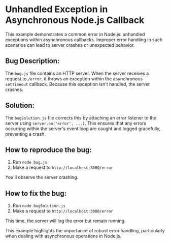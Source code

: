 # Unhandled Exception in Asynchronous Node.js Callback

This example demonstrates a common error in Node.js: unhandled exceptions within asynchronous callbacks.  Improper error handling in such scenarios can lead to server crashes or unexpected behavior.

## Bug Description:
The `bug.js` file contains an HTTP server.  When the server receives a request to `/error`, it throws an exception within the asynchronous `setTimeout` callback.  Because this exception isn't handled, the server crashes.

## Solution:
The `bugSolution.js` file corrects this by attaching an error listener to the server using `server.on('error', ...)`. This ensures that any errors occurring within the server's event loop are caught and logged gracefully, preventing a crash.

## How to reproduce the bug:
1. Run `node bug.js`
2. Make a request to `http://localhost:3000/error`

You'll observe the server crashing.

## How to fix the bug:
1. Run `node bugSolution.js`
2. Make a request to `http://localhost:3000/error`

This time, the server will log the error but remain running.

This example highlights the importance of robust error handling, particularly when dealing with asynchronous operations in Node.js.